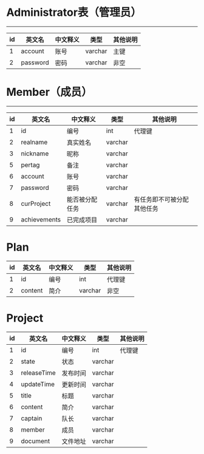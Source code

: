# Administrator表（管理员）
---
id | 英文名 | 中文释义 | 类型| 其他说明
---|---|---|---|---
1|account|账号|varchar|主键
2|password|密码|varchar|非空

# Member（成员）
---
id | 英文名 | 中文释义 | 类型| 其他说明
---|---|---|---|---
1|id|编号|int|代理键
2|realname|真实姓名|varchar|
3|nickname|昵称|varchar|
5|pertag|备注|varchar|
6|account|账号|varchar
7|password|密码|varchar
8|curProject|能否被分配任务|varchar|有任务即不可被分配其他任务
9|achievements|已完成项目|varchar

# Plan
id | 英文名 | 中文释义 | 类型| 其他说明
---|---|---|---|---
1|id|编号|int|代理键
2|content|简介|varchar|非空

# Project
id | 英文名 | 中文释义 | 类型| 其他说明
---|---|---|---|---
1|id|编号|int|代理键
2|state|状态|varchar
3|releaseTime|发布时间|varchar
4|updateTime|更新时间|varchar
5|title|标题|varchar
6|content|简介|varchar
7|captain|队长|varchar
8|member|成员|varchar
9|document|文件地址|varchar
